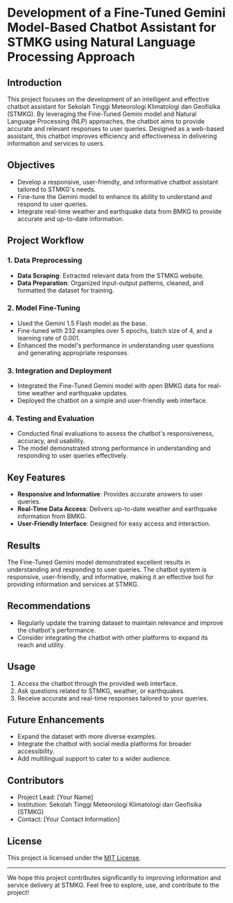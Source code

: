 # Development of a Fine-Tuned Gemini Model-Based Chatbot Assistant for STMKG using Natural Language Processing Approach

## Introduction
This project focuses on the development of an intelligent and effective chatbot assistant for Sekolah Tinggi Meteorologi Klimatologi dan Geofisika (STMKG). By leveraging the Fine-Tuned Gemini model and Natural Language Processing (NLP) approaches, the chatbot aims to provide accurate and relevant responses to user queries. Designed as a web-based assistant, this chatbot improves efficiency and effectiveness in delivering information and services to users.

## Objectives
- Develop a responsive, user-friendly, and informative chatbot assistant tailored to STMKG's needs.
- Fine-tune the Gemini model to enhance its ability to understand and respond to user queries.
- Integrate real-time weather and earthquake data from BMKG to provide accurate and up-to-date information.

## Project Workflow
### 1. **Data Preprocessing**
   - **Data Scraping**: Extracted relevant data from the STMKG website.
   - **Data Preparation**: Organized input-output patterns, cleaned, and formatted the dataset for training.

### 2. **Model Fine-Tuning**
   - Used the Gemini 1.5 Flash model as the base.
   - Fine-tuned with 232 examples over 5 epochs, batch size of 4, and a learning rate of 0.001.
   - Enhanced the model's performance in understanding user questions and generating appropriate responses.

### 3. **Integration and Deployment**
   - Integrated the Fine-Tuned Gemini model with open BMKG data for real-time weather and earthquake updates.
   - Deployed the chatbot on a simple and user-friendly web interface.

### 4. **Testing and Evaluation**
   - Conducted final evaluations to assess the chatbot's responsiveness, accuracy, and usability.
   - The model demonstrated strong performance in understanding and responding to user queries effectively.

## Key Features
- **Responsive and Informative**: Provides accurate answers to user queries.
- **Real-Time Data Access**: Delivers up-to-date weather and earthquake information from BMKG.
- **User-Friendly Interface**: Designed for easy access and interaction.

## Results
The Fine-Tuned Gemini model demonstrated excellent results in understanding and responding to user queries. The chatbot system is responsive, user-friendly, and informative, making it an effective tool for providing information and services at STMKG.

## Recommendations
- Regularly update the training dataset to maintain relevance and improve the chatbot's performance.
- Consider integrating the chatbot with other platforms to expand its reach and utility.

## Usage
1. Access the chatbot through the provided web interface.
2. Ask questions related to STMKG, weather, or earthquakes.
3. Receive accurate and real-time responses tailored to your queries.

## Future Enhancements
- Expand the dataset with more diverse examples.
- Integrate the chatbot with social media platforms for broader accessibility.
- Add multilingual support to cater to a wider audience.

## Contributors
- Project Lead: [Your Name]
- Institution: Sekolah Tinggi Meteorologi Klimatologi dan Geofisika (STMKG)
- Contact: [Your Contact Information]

## License
This project is licensed under the [MIT License](LICENSE).

---
We hope this project contributes significantly to improving information and service delivery at STMKG. Feel free to explore, use, and contribute to the project!
